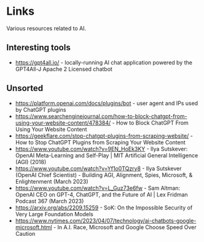 # Links

Various resources related to AI.


## Interesting tools

- https://gpt4all.io/ - locally-running AI chat application powered by the GPT4All-J Apache 2 Licensed chatbot

## Unsorted

- https://platform.openai.com/docs/plugins/bot - user agent and IPs used by ChatGPT plugins
- https://www.searchenginejournal.com/how-to-block-chatgpt-from-using-your-website-content/478384/ - How to Block ChatGPT From Using Your Website Content
- https://geekflare.com/stop-chatgpt-plugins-from-scraping-website/ - How to Stop ChatGPT Plugins from Scraping Your Website Content
- https://www.youtube.com/watch?v=9EN_HoEk3KY - Ilya Sutskever: OpenAI Meta-Learning and Self-Play | MIT Artificial General Intelligence (AGI) (2018)
- https://www.youtube.com/watch?v=Yf1o0TQzry8 - Ilya Sutskever (OpenAI Chief Scientist) - Building AGI, Alignment, Spies, Microsoft, & Enlightenment (March 2023)
- https://www.youtube.com/watch?v=L_Guz73e6fw -  Sam Altman: OpenAI CEO on GPT-4, ChatGPT, and the Future of AI | Lex Fridman Podcast 367 (March 2023)
- https://arxiv.org/abs/2209.15259 - SoK: On the Impossible Security of Very Large Foundation Models
- https://www.nytimes.com/2023/04/07/technology/ai-chatbots-google-microsoft.html - In A.I. Race, Microsoft and Google Choose Speed Over Caution
